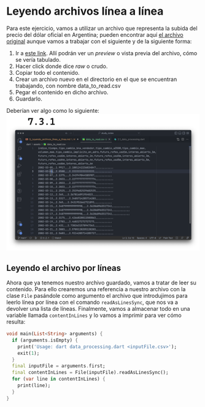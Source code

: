 # Leyendo archivos línea a línea

Para este ejercicio, vamos a utilizar un archivo que representa la subida del precio del dólar oficial en Argentina; pueden encontrar aquí [el archivo original](https://datos.gob.ar/series/api/series/?ids=168.1_T_CAMBIOR_D_0_0_26) aunque vamos a trabajar con el siguiente y de la siguiente forma:

1. Ir a [este link](). Allí podrán ver un _preview_ o vista previa del archivo, cómo se vería tabulado.
2. Hacer click donde dice _raw_ o crudo.
3. Copiar todo el contenido.
4. Crear un archivo nuevo en el directorio en el que se encuentran trabajando, con nombre data_to_read.csv
5. Pegar el contenido en dicho archivo.
6. Guardarlo.

Deberían ver algo como lo siguiente: ![Data to read en VS Code](./3.1_data_to_read_csv_example.png)

## Leyendo el archivo por líneas

Ahora que ya tenemos nuestro archivo guardado, vamos a tratar de leer su contenido. Para ello crearemos una referencia a nuestro archivo con la clase `File` pasándole como argumento el archivo que introdujimos para leerlo línea por línea con el comando `readAsLinesSync`, que nos va a devolver una lista de líneas. Finalmente, vamos a almacenar todo en una variable llamada `contentInLines` y lo vamos a imprimir para ver cómo resulta:

```dart
void main(List<String> arguments) {
  if (arguments.isEmpty) {
    print('Usage: dart data_processing.dart <inputFile.csv>');
    exit(1);
  }
  final inputFile = arguments.first;
  final contentInLines = File(inputFile).readAsLinesSync();
  for (var line in contentInLines) {
    print(line);
  }
}
```
